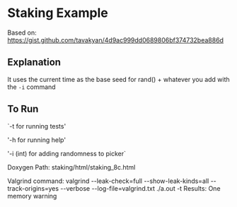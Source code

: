 # Staking Example

Based on: https://gist.github.com/tavakyan/4d9ac999dd0689806bf374732bea886d

## Explanation
It uses the current time as the base seed for rand() + whatever you add with the `-i` command

## To Run

`-t for running tests'


 '-h for running help'


 '-i (int) for adding randomness to picker`


Doxygen Path: staking/html/staking_8c.html


Valgrind command: valgrind --leak-check=full --show-leak-kinds=all --track-origins=yes --verbose --log-file=valgrind.txt ./a.out -t
Results: One memory warning